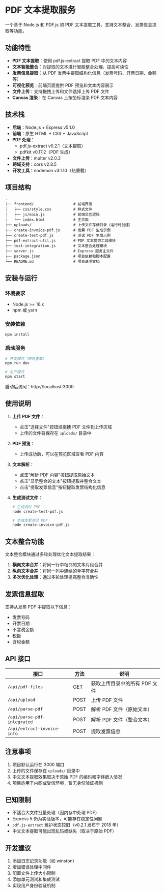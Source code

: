 # PDF 文本提取服务

一个基于 Node.js 和 PDF.js 的 PDF 文本提取工具，支持文本整合、发票信息提取等功能。

## 功能特性

- **PDF 文本提取**：使用 pdf.js-extract 提取 PDF 中的文本内容
- **文本智能整合**：对提取的文本进行智能整合处理，提高可读性
- **发票信息提取**：从 PDF 发票中提取结构化信息（发票号码、开票日期、金额等）
- **可视化预览**：前端页面提供 PDF 预览和文本内容展示
- **文件上传**：支持拖拽上传和文件选择上传 PDF 文件
- **Canvas 渲染**：在 Canvas 上按坐标渲染 PDF 文本内容

## 技术栈

- **后端**：Node.js + Express v5.1.0
- **前端**：原生 HTML + CSS + JavaScript
- **PDF 处理**：
  - pdf.js-extract v0.2.1（文本提取）
  - pdfkit v0.17.2（PDF 生成）
- **文件上传**：multer v2.0.2
- **跨域支持**：cors v2.8.5
- **开发工具**：nodemon v3.1.10（热重载）

## 项目结构

```
.
├── frontend/                  # 前端界面
│   ├── css/style.css          # 样式文件
│   ├── js/main.js             # 前端交互逻辑
│   └── index.html             # 主页面
├── uploads/                   # 上传文件存储目录（运行时创建）
├── create-invoice-pdf.js      # 发票 PDF 生成示例
├── create-test-pdf.js         # 测试 PDF 生成示例
├── pdf-extract-util.js        # PDF 文本提取工具模块
├── text-integration.js        # 文本整合处理模块
├── server.js                  # Express 服务主文件
├── package.json               # 项目依赖和脚本配置
└── README.md                  # 项目说明文档
```

## 安装与运行

### 环境要求

- Node.js >= 16.x
- npm 或 yarn

### 安装依赖

```bash
npm install
```

### 启动服务

```bash
# 开发模式（带热重载）
npm run dev

# 生产模式
npm start
```

启动后访问：http://localhost:3000

## 使用说明

1. **上传 PDF 文件**：
   - 点击"选择文件"按钮或拖拽 PDF 文件到上传区域
   - 上传的文件将保存在 `uploads/` 目录中

2. **PDF 预览**：
   - 上传成功后，可以在预览区域查看 PDF 内容

3. **文本解析**：
   - 点击"解析 PDF 内容"按钮提取原始文本
   - 点击"显示整合的文本"按钮提取并整合文本
   - 点击"提取发票信息"按钮提取发票结构化信息

4. **生成测试文件**：
   ```bash
   # 生成测试 PDF
   node create-test-pdf.js
   
   # 生成发票测试 PDF
   node create-invoice-pdf.js
   ```

## 文本整合功能

文本整合模块通过多轮处理优化文本提取结果：

1. **横向文本合并**：将同一行中相邻的文本片段合并
2. **纵向文本合并**：将同一列中连续的单字符合并
3. **多次优化处理**：通过多轮处理提高整合准确性

## 发票信息提取

支持从发票 PDF 中提取以下信息：
- 发票号码
- 开票日期
- 不含税金额
- 税额
- 含税金额

## API 接口

| 接口 | 方法 | 说明 |
|------|------|------|
| `/api/pdf-files` | GET | 获取上传目录中的所有 PDF 文件 |
| `/api/upload` | POST | 上传 PDF 文件 |
| `/api/parse-pdf` | POST | 解析 PDF 文件（原始文本）|
| `/api/parse-pdf-integrated` | POST | 解析 PDF 文件（整合文本）|
| `/api/extract-invoice-info` | POST | 提取发票信息 |

## 注意事项

1. 项目默认运行在 3000 端口
2. 上传的文件保存在 `uploads/` 目录中
3. 中文文本提取效果取决于原始 PDF 的编码和字体嵌入情况
4. 项目适用于内网或受信环境，暂无身份验证机制

## 已知限制

- 不适合大文件批量处理（因内存中处理 PDF）
- Express 5 仍为实验版本，可能存在稳定性问题
- `pdf.js-extract` 维护状态较旧（v0.2.1 发布于 2018 年）
- 中文文本提取可能出现乱码或缺失（取决于原始 PDF）

## 开发建议

1. 添加日志记录功能（如 winston）
2. 增加错误处理中间件
3. 配置文件上传大小限制
4. 添加单元测试和集成测试
5. 实现用户身份验证机制
